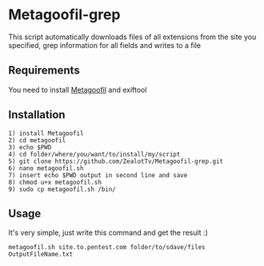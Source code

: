 # Metagoofil-grep
This script automatically downloads files of all extensions from the site you specified, grep information for all fields and writes to a file

## Requirements
You need to install [Metagoofil](https://github.com/opsdisk/metagoofil.git) and exiftool


## Installation
```
1) install Metagoofil
2) cd metagoofil
3) echo $PWD
4) cd folder/where/you/want/to/install/my/script
5) git clone https://github.com/ZealotTv/Metagoofil-grep.git
6) nano metagoofil.sh
7) insert echo $PWD output in second line and save
8) chmod u+x metagoofil.sh
9) sudo cp metagoofil.sh /bin/
```


## Usage
It's very simple, just write this command and get the result :)

`metagoofil.sh site.to.pentest.com folder/to/sdave/files OutputFileName.txt`
